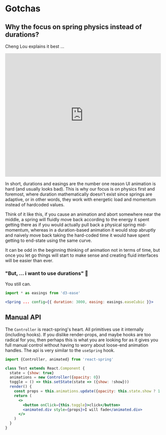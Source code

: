 # Gotchas

## Why the focus on spring physics instead of durations?

Cheng Lou explains it best ...

<iframe width="100%" height="400" src="https://www.youtube.com/embed/1tavDv5hXpo?rel=0&t=6m17s" frameBorder="0" allow="autoplay; encrypted-media" allowFullScreen></iframe>

In short, durations and easings are the number one reason UI animation is hard (and usually looks bad). This is why our focus is on physics first and foremost, where duration mathematically doesn't exist since springs are adaptive, or in other words, they work with energetic load and momentum instead of hardcoded values.

Think of it like this, if you cause an animation and abort somewhere near the middle, a spring will fluidly move back according to the energy it spent getting there as if you would actually pull back a physical spring mid-momentum, whereas in a duration-based animation it would stop abruptly and naively move back taking the hard-coded time it would have spent getting to end-state using the same curve.

It can be odd in the beginning thinking of animation not in terms of time, but once you let go things will start to make sense and creating fluid interfaces will be easier than ever.

### "But, ... i **want** to use durations" 😤

You still can.

```jsx
import * as easings from 'd3-ease'

<Spring ... config={{ duration: 3000, easing: easings.easeCubic }}>
```

## Manual API

The `Controller` is react-spring's heart. All primitives use it internally (including hooks). If you dislike render-props, and maybe hooks are too radical for you, then perhaps this is what you are looking for as it gives you full manual control without having to worry about loose-end animation handles. The api is very similar to the `useSpring` hook.

```jsx
import {Controller, animated} from 'react-spring'

class Test extends React.Component {
  state = {show: true}
  animations = new Controller({opacity: 0})
  toggle = () => this.setState(state => ({show: !show}))
  render() {
    const props = this.animations.update({opacity: this.state.show ? 1 : 0})
    return (
      <>
        <button onClick={this.toggle}>click</button>
        <animated.div style={props}>I will fade</animated.div>
      </>
    )
  }
}
```
